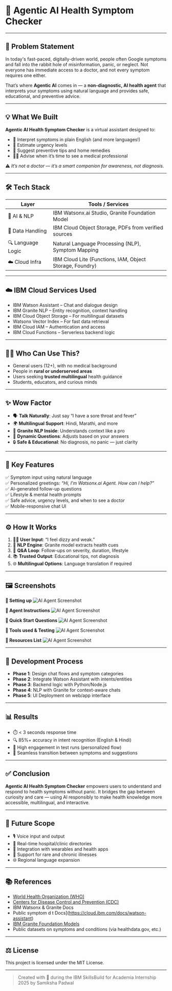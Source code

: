 # 🧠 Agentic AI Health Symptom Checker  

---

## 📝 Problem Statement

In today's fast-paced, digitally-driven world, people often Google symptoms and fall into the rabbit hole of misinformation, panic, or neglect. Not everyone has immediate access to a doctor, and not every symptom requires one either.

That’s where **Agentic AI** comes in — a **non-diagnostic, AI health agent** that interprets your symptoms using natural language and provides safe, educational, and preventive advice.

---

## 💡 What We Built

**Agentic AI Health Symptom Checker** is a virtual assistant designed to:

- 🧠 Interpret symptoms in plain English (and more languages!)
- 🚦 Estimate urgency levels
- 🌿 Suggest preventive tips and home remedies
- 🧑‍⚕️ Advise when it’s time to see a medical professional

⚠️ *It’s not a doctor — it’s a smart companion for awareness, not diagnosis.*

---

## 🛠️ Tech Stack

| Layer              | Tools / Services                                      |
|-------------------|--------------------------------------------------------|
| 🤖 AI & NLP        | IBM Watsonx.ai Studio, Granite Foundation Model        |
| 🧾 Data Handling   | IBM Cloud Object Storage, PDFs from verified sources   |
| 🔍 Language Logic | Natural Language Processing (NLP), Symptom Mapping     |
| ☁️ Cloud Infra     | IBM Cloud Lite (Functions, IAM, Object Storage, Foundry)|

---

## ☁️ IBM Cloud Services Used

- IBM Watson Assistant – Chat and dialogue design  
- IBM Granite NLP – Entity recognition, context handling  
- IBM Cloud Object Storage – For multilingual datasets  
- Watsonx Vector Index – For fast data retrieval  
- IBM Cloud IAM – Authentication and access  
- IBM Cloud Functions – Serverless backend logic

---

## 🧑‍💻 Who Can Use This?

- General users (12+), with no medical background
- People in **rural or underserved areas**
- Users seeking **trusted multilingual** health guidance
- Students, educators, and curious minds

---

## ✨ Wow Factor

- 🗣️ **Talk Naturally**: Just say “I have a sore throat and fever”
- 🌍 **Multilingual Support**: Hindi, Marathi, and more
- 🧠 **Granite NLP Inside**: Understands context like a pro
- 🔁 **Dynamic Questions**: Adjusts based on your answers
- 🔒 **Safe & Educational**: No diagnosis, no panic — just clarity

---

## 🚀 Key Features

✅ Symptom input using natural language  
✅ Personalized greetings: *“Hi, I’m Watsonx.ai Agent. How can I help?”*  
✅ AI-generated follow-up questions  
✅ Lifestyle & mental health prompts  
✅ Safe advice, urgency levels, and when to see a doctor  
✅ Mobile-responsive chat UI

---

## ⚙️ How It Works

1. 🧍‍♀️ **User Input**: “I feel dizzy and weak.”
2. 🧠 **NLP Engine**: Granite model extracts health cues
3. 🔄 **Q&A Loop**: Follow-ups on severity, duration, lifestyle
4. 📚 **Trusted Output**: Educational tips, not diagnosis
5. 🌐 **Multilingual Options**: Language translation if required

---

## 🖼️ Screenshots

**🔹 Setting up**
![AI Agent Screenshot](git1.jpg)

**🔹 Agent Instructions**
![AI Agent Screenshot](git3.jpg)

**🔹 Quick Start Questions**
![AI Agent Screenshot](git2.jpg)

**🔹 Tools used & Testing**
![AI Agent Screenshot](git4.jpg)

**🔹 Resources List**
![AI Agent Screenshot](git5.jpg)

---

## 🧮 Development Process

- **Phase 1**: Design chat flows and symptom categories  
- **Phase 2**: Integrate Watson Assistant with intents/entities  
- **Phase 3**: Backend logic with Python/Node.js  
- **Phase 4**: NLP with Granite for context-aware chats  
- **Phase 5**: UI Deployment on web/app interface

---

## 📊 Results

- ⏱️ < 3 seconds response time  
- 🔍 85%+ accuracy in intent recognition (English & Hindi)  
- 💬 High engagement in test runs (personalized flow)  
- 🤝 Seamless transition between symptoms and suggestions

---

## ✅ Conclusion

**Agentic AI Health Symptom Checker** empowers users to understand and respond to health symptoms without panic. It bridges the gap between curiosity and care — using AI responsibly to make health knowledge more accessible, multilingual, and interactive.

---

## 🔭 Future Scope

- 🎙️ Voice input and output  
- 🏥 Real-time hospital/clinic directories  
- 🧾 Integration with wearables and health apps  
- 🦠 Support for rare and chronic illnesses  
- 🌐 Regional language expansion

---

## 📚 References

- [World Health Organization (WHO)](https://www.who.int)
- [Centers for Disease Control and Prevention (CDC)](https://www.cdc.gov)
- IBM Watsonx & Granite Docs  
- Public symptom d
t Docs](https://cloud.ibm.com/docs/watson-assistant)
- [IBM Granite Foundation Models](https://www.ibm.com/products/granite)
- Public datasets on symptoms and conditions (via healthdata.gov, etc.)

---

## ⚖️ License

This project is licensed under the MIT License.

---

> Created with 💙 during the IBM SkillsBuild for Academia Internship 2025 by Samiksha Padwal
